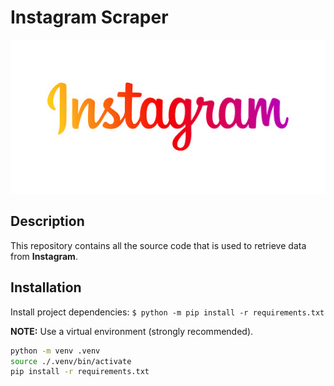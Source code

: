 # Instagram Scraper

![Alt text](image/insta.jpg?raw=true "insta")

## Description

This repository contains all the source code that is used to retrieve data from **Instagram**.


## Installation

Install project dependencies: ```$ python -m pip install -r requirements.txt```


**NOTE:** Use a virtual environment (strongly recommended).

```bash
python -m venv .venv
source ./.venv/bin/activate
pip install -r requirements.txt
```